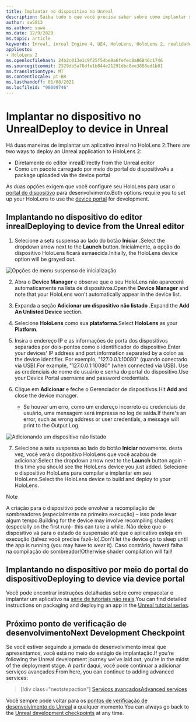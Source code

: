 ```yaml
---
title: Implantar no dispositivo no Unreal
description: Saiba tudo o que você precisa saber sobre como implantar seus aplicativos inreais de realidade misturada no HoloLens 2 usando o editor ou o portal do dispositivo.
author: sw5813
ms.author: suwu
ms.date: 12/9/2020
ms.topic: article
keywords: Inreal, inreal Engine 4, UE4, HoloLens, HoloLens 2, realidade misturada, implantar em dispositivo, PC, documentação, headset de realidade misturada, headset de realidade mista do Windows, headset da realidade virtual
appliesto:
- HoloLens 2
ms.openlocfilehash: 24b2c013e1c9f25f54be9a6fefec8a86846c1746
ms.sourcegitcommit: 2329db5a76dfe1b844e21291dbc8ee3888ed1b81
ms.translationtype: MT
ms.contentlocale: pt-BR
ms.lasthandoff: 01/08/2021
ms.locfileid: "98009746"
---
```

# <a name="deploy-to-device-in-unreal"></a><span data-ttu-id="7513a-104">Implantar no dispositivo no Unreal</span><span class="sxs-lookup"><span data-stu-id="7513a-104">Deploy to device in Unreal</span></span>

<span data-ttu-id="7513a-105">Há duas maneiras de implantar um aplicativo inreal no HoloLens 2:</span><span class="sxs-lookup"><span data-stu-id="7513a-105">There are two ways to deploy an Unreal application to HoloLens 2:</span></span>
* <span data-ttu-id="7513a-106">Diretamente do editor inreal</span><span class="sxs-lookup"><span data-stu-id="7513a-106">Directly from the Unreal editor</span></span>
* <span data-ttu-id="7513a-107">Como um pacote carregado por meio do portal do dispositivo</span><span class="sxs-lookup"><span data-stu-id="7513a-107">As a package uploaded via the device portal</span></span>

<span data-ttu-id="7513a-108">As duas opções exigem que você configure seu HoloLens para usar o [portal do dispositivo](../platform-capabilities-and-apis/using-the-windows-device-portal.md) para desenvolvimento.</span><span class="sxs-lookup"><span data-stu-id="7513a-108">Both options require you to set up your HoloLens to use the [device portal](../platform-capabilities-and-apis/using-the-windows-device-portal.md) for development.</span></span>

## <a name="deploying-to-device-from-the-unreal-editor"></a><span data-ttu-id="7513a-109">Implantando no dispositivo do editor inreal</span><span class="sxs-lookup"><span data-stu-id="7513a-109">Deploying to device from the Unreal editor</span></span>

1. <span data-ttu-id="7513a-110">Selecione a seta suspensa ao lado do botão **Iniciar** .</span><span class="sxs-lookup"><span data-stu-id="7513a-110">Select the dropdown arrow next to the **Launch** button.</span></span> <span data-ttu-id="7513a-111">Inicialmente, a opção do dispositivo HoloLens ficará esmaecida.</span><span class="sxs-lookup"><span data-stu-id="7513a-111">Initially, the HoloLens device option will be grayed out.</span></span>

![Opções de menu suspenso de inicialização](images/unreal/launch-dropdown.png)

2. <span data-ttu-id="7513a-113">Abra o **Device Manager** e observe que o seu HoloLens não aparecerá automaticamente na lista de dispositivos.</span><span class="sxs-lookup"><span data-stu-id="7513a-113">Open the **Device Manager** and note that your HoloLens won't automatically appear in the device list.</span></span>

3. <span data-ttu-id="7513a-114">Expanda a seção **Adicionar um dispositivo não listado** .</span><span class="sxs-lookup"><span data-stu-id="7513a-114">Expand the **Add An Unlisted Device** section.</span></span>

4. <span data-ttu-id="7513a-115">Selecione **HoloLens** como sua **plataforma**.</span><span class="sxs-lookup"><span data-stu-id="7513a-115">Select **HoloLens** as your **Platform**.</span></span>

5. <span data-ttu-id="7513a-116">Insira o endereço IP e as informações de porta dos dispositivos separados por dois-pontos como o identificador do dispositivo.</span><span class="sxs-lookup"><span data-stu-id="7513a-116">Enter your devices' IP address and port information separated by a colon as the device identifier.</span></span> <span data-ttu-id="7513a-117">Por exemplo, "127.0.0.1:10080" (quando conectado via USB).</span><span class="sxs-lookup"><span data-stu-id="7513a-117">For example, "127.0.0.1:10080" (when connected via USB).</span></span> <span data-ttu-id="7513a-118">Use as credenciais de nome de usuário e senha do portal do dispositivo.</span><span class="sxs-lookup"><span data-stu-id="7513a-118">Use your Device Portal username and password credentials.</span></span>

6. <span data-ttu-id="7513a-119">Clique em **Adicionar** e feche o Gerenciador de dispositivos.</span><span class="sxs-lookup"><span data-stu-id="7513a-119">Hit **Add** and close the device manager.</span></span>
    * <span data-ttu-id="7513a-120">Se houver um erro, como um endereço incorreto ou credenciais de usuário, uma mensagem será impressa no log de saída.</span><span class="sxs-lookup"><span data-stu-id="7513a-120">If there's an error, such as wrong address or user credentials, a message will print to the Output Log.</span></span>

![Adicionando um dispositivo não listado](images/unreal/add-unlisted-device.png)

7. <span data-ttu-id="7513a-122">Selecione a seta suspensa ao lado do botão **Iniciar** novamente. desta vez, você verá o dispositivo HoloLens que você acabou de adicionar.</span><span class="sxs-lookup"><span data-stu-id="7513a-122">Select the dropdown arrow next to the **Launch** button again - this time you should see the HoloLens device you just added.</span></span> <span data-ttu-id="7513a-123">Selecione o dispositivo HoloLens para compilar e implantar em seu HoloLens.</span><span class="sxs-lookup"><span data-stu-id="7513a-123">Select the HoloLens device to build and deploy to your HoloLens.</span></span>

>[!NOTE]
><span data-ttu-id="7513a-124">A criação para o dispositivo pode envolver a recompilação de sombreadores (especialmente na primeira execução) – isso pode levar algum tempo.</span><span class="sxs-lookup"><span data-stu-id="7513a-124">Building for the device may involve recompiling shaders (especially on the first run)- this can take a while.</span></span> <span data-ttu-id="7513a-125">Não deixe que o dispositivo vá para o estado de suspensão até que o aplicativo esteja em execução (talvez você precise fazê-lo).</span><span class="sxs-lookup"><span data-stu-id="7513a-125">Don't let the device go to sleep until the app is running (you may have to wear it).</span></span> <span data-ttu-id="7513a-126">Caso contrário, haverá falha na compilação do sombreador!</span><span class="sxs-lookup"><span data-stu-id="7513a-126">Otherwise shader compilation will fail!</span></span>

## <a name="deploying-to-device-via-device-portal"></a><span data-ttu-id="7513a-127">Implantando no dispositivo por meio do portal do dispositivo</span><span class="sxs-lookup"><span data-stu-id="7513a-127">Deploying to device via device portal</span></span>

<span data-ttu-id="7513a-128">Você pode encontrar instruções detalhadas sobre como empacotar e implantar um aplicativo na [série de tutoriais não reais](tutorials/unreal-uxt-ch6.md#packaging-and-deploying-the-app-via-device-portal).</span><span class="sxs-lookup"><span data-stu-id="7513a-128">You can find detailed instructions on packaging and deploying an app in the [Unreal tutorial series](tutorials/unreal-uxt-ch6.md#packaging-and-deploying-the-app-via-device-portal).</span></span>

## <a name="next-development-checkpoint"></a><span data-ttu-id="7513a-129">Próximo ponto de verificação de desenvolvimento</span><span class="sxs-lookup"><span data-stu-id="7513a-129">Next Development Checkpoint</span></span>

<span data-ttu-id="7513a-130">Se você estiver seguindo a jornada de desenvolvimento inreal que apresentamos, você está no meio do estágio de implantação.</span><span class="sxs-lookup"><span data-stu-id="7513a-130">If you're following the Unreal development journey we've laid out, you're in the midst of the deployment stage.</span></span> <span data-ttu-id="7513a-131">A partir daqui, você pode continuar a adicionar serviços avançados:</span><span class="sxs-lookup"><span data-stu-id="7513a-131">From here, you can continue to adding advanced services:</span></span>

> [!div class="nextstepaction"]
> [<span data-ttu-id="7513a-132">Serviços avançados</span><span class="sxs-lookup"><span data-stu-id="7513a-132">Advanced services</span></span>](unreal-development-overview.md#5-adding-services)

<span data-ttu-id="7513a-133">Você sempre pode voltar para os [pontos de verificação de desenvolvimento do Unreal](unreal-development-overview.md#4-streaming-and-deploying-to-a-device) a qualquer momento.</span><span class="sxs-lookup"><span data-stu-id="7513a-133">You can always go back to the [Unreal development checkpoints](unreal-development-overview.md#4-streaming-and-deploying-to-a-device) at any time.</span></span>
